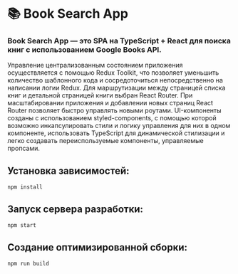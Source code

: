 # 📚 Book Search App

### Book Search App — это SPA на TypeScript + React для поиска книг с использованием Google Books API.

Управление централизованным состоянием приложения осуществляется с помощью Redux Toolkit, что позволяет уменьшить количество шаблонного кода и сосредоточиться непосредственно на написании логии Redux. Для маршрутизации между страницей списка книг и детальной страницей книги выбран React Router. При масштабировании приложения и добавлении новых страниц React Router позволяет быстро управлять новыми роутами. UI-компоненты созданы с использованием styled-components, с помощью которой возможно инкапсулировать стили и логику управления для них в одном компоненте, использовать TypeScript для динамической стилизации и легко создавать переиспользуемые компоненты, управляемые пропсами.

## Установка зависимостей:
```
npm install
```

## Запуск сервера разработки:
```
npm start
```

## Создание оптимизированной сборки:
```
npm run build
```
